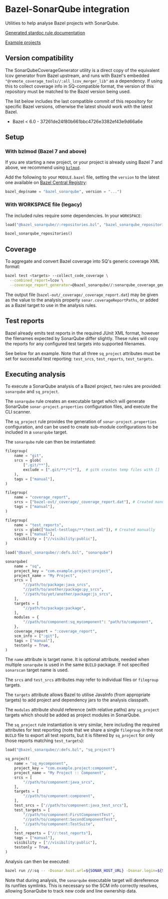 # Bazel-SonarQube integration

Utilities to help analyse Bazel projects with SonarQube.

[Generated stardoc rule documentation](./docs/bazel_sonarqube.md)

[Example projects](./examples)

## Version compatibility

The SonarQubeCoverageGenerator utility is a direct copy of the equivalent lcov
generator from Bazel upstream, and runs with Bazel's embedded
`"@remote_coverage_tools//:all_lcov_merger_lib"` as a dependency. If using this
to collect coverage info in SQ-compatible format, the version of this repository
must be matched to the Bazel version being used.

The list below includes the last compatible commit of this repository for
specific Bazel versions, otherwise the latest should work with the latest Bazel.

* Bazel < 6.0 - 37261de24f80b661bbc4726e3382ef43e9d66a6e

## Setup

### With bzlmod (Bazel 7 and above)

If you are starting a new project, or your project is already using Bazel 7 and
above, we recommend using [`bzlmod`](https://bazel.build/external/overview).

Add the following to your `MODULE.bazel` file, setting the `version` to the latest one
available on [Bazel Central Registry](https://registry.bazel.build/modules/bazel_sonarqube):

```python
bazel_dep(name = "bazel_sonarqube", version = "...")
```

### With WORKSPACE file (legacy)

The included rules require some dependencies. In your `WORKSPACE`:

```python
load("@bazel_sonarqube//:repositories.bzl", "bazel_sonarqube_repositories")

bazel_sonarqube_repositories()
```

## Coverage

To aggregate and convert Bazel coverage into SQ's generic coverage XML format:

```sh
bazel test <targets> --collect_code_coverage \
  --combined_report=lcov \
  --coverage_report_generator=@bazel_sonarqube//:sonarqube_coverage_generator
```

The output file (`bazel-out/_coverage/_coverage_report.dat`) may be given as
the value to the analysis property `sonar.coverageReportPaths`, or added as a
Bazel target to use in the analysis rules.

## Test reports

Bazel already emits test reports in the required JUnit XML format, however the
filenames expected by SonarQube differ slightly. These rules will copy the
reports for any configured test targets into supported filenames.

See below for an example. Note that all three `sq_project` attributes must be
set for successful test reporting: `test_srcs`, `test_reports`, `test_targets`.

## Executing analysis

To execute a SonarQube analysis of a Bazel project, two rules are provided:
`sonarqube` and `sq_project`.

The `sonarqube` rule creates an executable target which will generate SonarQube
`sonar-project.properties` configuration files, and execute the CLI scanner.

The `sq_project` rule provides the generation of `sonar-project.properties`
configuration, and can be used to create sub-module configurations to be
included in a `sonarqube` target.

The `sonarqube` rule can then be instantiated:

```python
filegroup(
    name = "git",
    srcs = glob(
        [".git/**"],
        exclude = [".git/**/*[*"],  # gitk creates temp files with []
    ),
    tags = ["manual"],
)

filegroup(
    name = "coverage_report",
    srcs = ["bazel-out/_coverage/_coverage_report.dat"], # Created manually
    tags = ["manual"],
)

filegroup(
    name = "test_reports",
    srcs = glob(["bazel-testlogs/**/test.xml"]), # Created manually
    tags = ["manual"],
    visibility = ["//visibility:public"],
)

load("@bazel_sonarqube//:defs.bzl", "sonarqube")

sonarqube(
    name = "sq",
    project_key = "com.example.project:project",
    project_name = "My Project",
    srcs = [
        "//path/to/package:java_srcs",
        "//path/to/another/package:py_srcs",
        "//path/to/yet/another/package:js_srcs",
    ],
    targets = [
        "//path/to/package:package",
    ],
    modules = {
        "//path/to/component:sq_mycomponent": "path/to/component",
    },
    coverage_report = ":coverage_report",
    scm_info = [":git"],
    tags = ["manual"],
    testonly = True,
)
```

The `name` attribute is target name. It is optional attribute, needed when
multiple `sonarqube` is used in the same `BUILD` package.
If not specified `sonarscan` target name is used.

The `srcs` and `test_srcs` attributes may refer to individual files or
`filegroup` targets.

The `targets` attribute allows Bazel to utilise JavaInfo (from appropriate
targets) to add project and dependency jars to the analysis classpath.

The `modules` attribute should reference (with relative paths) any `sq_project`
targets which should be added as project modules in SonarQube.

The `sq_project` rule instantiation is very similar, here including the
required attributes for test reporting (note that we share a single `filegroup`
in the root `BUILD` file to export all test reports, but it is filtered by
`sq_project` for only those reports matching `test_targets`):

```python
load("@bazel_sonarqube//:defs.bzl", "sq_project")

sq_project(
    name = "sq_mycomponent",
    project_key = "com.example.project:component",
    project_name = "My Project :: Component",
    srcs = [
        "//path/to/component:java_srcs",
    ],
    targets = [
        "//path/to/component:component",
    ],
    test_srcs = ["//path/to/component:java_test_srcs"],
    test_targets = [
        "//path/to/component:FirstComponentTest",
        "//path/to/component:SecondComponentTest",
        "//path/to/component:TestSuite",
    ],
    test_reports = ["//:test_reports"],
    tags = ["manual"],
    visibility = ["//visibility:public"],
    testonly = True,
)
```

Analysis can then be executed:

```sh
bazel run //:sq -- -Dsonar.host.url=${SONAR_HOST_URL} -Dsonar.login=${SONAR_AUTH_TOKEN}
```

Note that during analysis, the `sonarqube` executable target will dereference
its runfiles symlinks. This is necessary so the SCM info correctly resolves,
allowing SonarQube to track new code and line ownership data.
